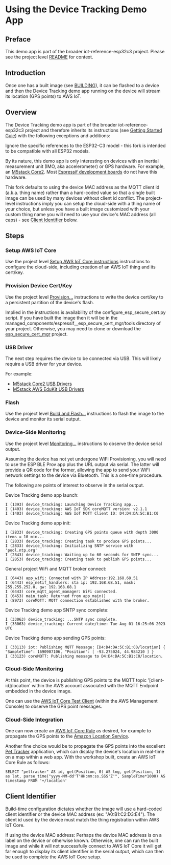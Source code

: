 # Using the Device Tracking Demo App

## Preface

This demo app is part of the broader iot-reference-esp32c3 project. Please see the project level
[README](../../../README.md) for context.

## Introduction

Once one has a built image (see [BUILDING](BUILDING.md)), it can be flashed to a device and then the Device Tracking
demo app running on the device will stream its location (GPS points) to AWS IoT.

## Overview

The Device Tracking demo app is part of the broader iot-reference-esp32c3 project and therefore inherits its
instructions (see [Getting Started Guie](../../../GettingStartedGuide.md)) with the following exceptions and
additions:

Ignore the specific references to the ESP32-C3 model - this fork is intended to be compatible with all ESP32 models.

By its nature, this demo app is only interesting on devices with an inertial measurement unit (IMO, aka accelerometer)
or GPS hardware. For example, an [M5stack Core2](https://shop.m5stack.com/products/m5stack-core2-esp32-iot-development-kit).
Most [Espressif development boards](https://www.espressif.com/en/products/devkits) do not have this hardware.

This fork defaults to using the device MAC address as the MQTT client id (a.k.a. thing name) rather than a hard-coded
value so that a single built image can be used by many devices without client id conflict. The project-level
instructions imply you can setup the cloud-side with a thing name of your choice, but unless you have a built image
customized with your custom thing name you will need to use your device's MAC address (all caps) - see
[Client Identifier](#ClientIdentifier) below.

## Steps

### Setup AWS IoT Core

Use the project level [Setup AWS IoT Core instructions](../../../GettingStartedGuide.md#21-setup-aws-iot-core)
instructions to configure the cloud-side, including creation of an AWS IoT thing and its cert/key.

### Provision Device Cert/Key

Use the project level [Provision...](../../../GettingStartedGuide.md#23-provision-the-esp32-c3-with-the-private-key-device-certificate-and-ca-certificate-in-development-mode)
instructions to write the device cert/key to a persistent partition of the device's flash.

Implied in the instructions is availability of the configure_esp_secure_cert.py script. If you have built the image
then it will be in the managed_components/espressif__esp_secure_cert_mgr/tools directory of your project. Otherwise,
you may need to clone or download the [esp_secure_cert_mgr](https://github.com/espressif/esp_secure_cert_mgr) project.

### USB Driver

The next step requires the device to be connected via USB. This will likely require a USB driver for your device.

For example:

* [M5stack Core2 USB Drivers](https://docs.m5stack.com/en/core/core2#:~:text=the%20bottom%20side-,USB%20drive,-Before%20using%2C%20please)
* [M5stack AWS EduKit USB Drivers](https://docs.m5stack.com/en/core/core2_for_aws#:~:text=Plastic%20(PC%20)-,Driver%20Installation,-Click%20the%20link)

### Flash

Use the project level [Build and Flash...](../../../GettingStartedGuide.md#3-build-and-flash-the-demo-project)
instructions to flash the image to the device and monitor its serial output.

### Device-Side Monitoring

Use the project level [Monitoring...](../../../GettingStartedGuide.md#4-monitoring-the-demo) instructions to
observe the device serial output.

Assuming the device has not yet undergone WiFi Provisioning, you will need to use the ESP BLE Prov app plus the URL
output via serial. The latter will provide a QR code for the former, allowing the app to send your WiFi network
settings to the device via Bluetooth. This is a one-time procedure.

The following are points of interest to observe in the serial output.

Device Tracking demo app launch:
```
I (1393) device_tracking: Launching Device Tracking app...
I (1403) device_tracking: AWS IoT SDK coreMQTT version: v2.1.1
I (1403) device_tracking: AWS IoT MQTT Client ID: D4:D4:DA:5C:B1:C0
```

Device Tracking demo app init:
```
I (2833) device_tracking: Creating GPS points queue with depth 3000 items = 10 min...
I (2833) device_tracking: Creating task to produce GPS points...
I (2833) device_tracking: Initializing SNTP service with 'pool.ntp.org'
I (2843) device_tracking: Waiting up to 60 seconds for SNTP sync...
I (2853) device_tracking: Creating task to publish GPS points...
```

General project WiFi and MQTT broker connect:
```
I (6443) app_wifi: Connected with IP Address:192.168.68.51
I (6443) esp_netif_handlers: sta ip: 192.168.68.51, mask: 255.255.252.0, gw: 192.168.68.1
I (6443) core_mqtt_agent_manager: WiFi connected.
I (6453) main_task: Returned from app_main()
I (8973) coreMQTT: MQTT connection established with the broker.
```

Device Tracking demo app SNTP sync complete:
```
I (33063) device_tracking: ...SNTP sync complete.
I (33063) device_tracking: Current date/time: Tue Aug 01 16:25:06 2023 UTC
```

Device Tracking demo app sending GPS points:
```
I (33113) iot: Publishing MQTT Message: [D4:D4:DA:5C:B1:C0/location] { "SampleTime": 1690907106, "Position": [ -93.275024, 44.984210 ] }
I (33123) coreMQTT: Publishing message to D4:D4:DA:5C:B1:C0/location.
```

### Cloud-Side Monitoring

At this point, the device is publishing GPS points to the MQTT topic '[client-id]/location' within the AWS account
associated with the MQTT Endpoint embedded in the device image.

One can use the [AWS IoT Core Test Client](https://docs.aws.amazon.com/iot/latest/developerguide/view-mqtt-messages.html)
(within the AWS Management Console) to observe the GPS point messages.

### Cloud-Side Integration

One can now create an [AWS IoT Core Rule](https://docs.aws.amazon.com/iot/latest/developerguide/iot-rules.html) as
desired, for example to propagate the GPS points to the [Amazon Location Service](https://aws.amazon.com/pm/location/).

Another fine choice would be to propagate the GPS points into the excellent [Pet Tracker](https://catalog.workshops.aws/how-to-build-a-pet-tracker/en-US)
application, which can display the device's location in real-time on a map within a web app. With the workshop built,
create an AWS IoT Core Rule as follows:

```
SELECT "pettracker" AS id, get(Position, 0) AS lng, get(Position, 1) as lat, parse_time("yyyy-MM-dd'T'HH:mm:ss.SSS'Z'", SampleTime*1000) AS timestamp FROM '+/location'
```

## Client Identifier

Build-time configuration dictates whether the image will use a hard-coded client identifier or the device MAC address
(ex: "A0:B1:C2:D3:E4"). The client id used by the device must match the thing registration within AWS IoT Core.

If using the device MAC address: Perhaps the device MAC address is on a label on the device or otherwise known.
Otherwise, one can run the built image and while it will not successfully connect to AWS IoT Core it will get far
enough to display its client identifier in the serial output, which can then be used to complete the AWS IoT Core
setup.
